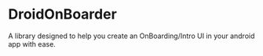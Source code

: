 # DroidOnBoarder
A library designed to help you create an OnBoarding/Intro UI in your android app with ease.
